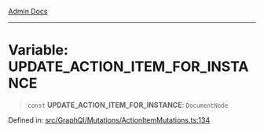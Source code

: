[Admin Docs](/)

***

# Variable: UPDATE\_ACTION\_ITEM\_FOR\_INSTANCE

> `const` **UPDATE\_ACTION\_ITEM\_FOR\_INSTANCE**: `DocumentNode`

Defined in: [src/GraphQl/Mutations/ActionItemMutations.ts:134](https://github.com/PalisadoesFoundation/talawa-admin/blob/main/src/GraphQl/Mutations/ActionItemMutations.ts#L134)
